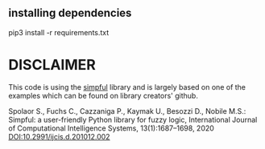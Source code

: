 ## installing dependencies
pip3 install -r requirements.txt

# DISCLAIMER

This code is using the [simpful](https://github.com/aresio/simpful) library and is largely based on one of the examples which can be found on library creators' github.


Spolaor S., Fuchs C., Cazzaniga P., Kaymak U., Besozzi D., Nobile M.S.: Simpful: a user-friendly Python library for fuzzy logic, International Journal of Computational Intelligence Systems, 13(1):1687–1698, 2020
[DOI:10.2991/ijcis.d.201012.002](https://doi.org/10.2991/ijcis.d.201012.002)

